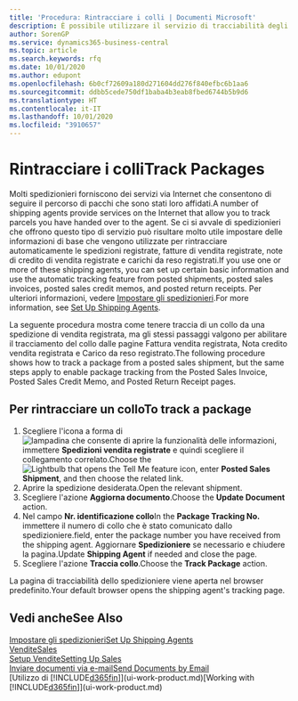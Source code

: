 ```yaml
---
title: 'Procedura: Rintracciare i colli | Documenti Microsoft'
description: È possibile utilizzare il servizio di tracciabilità degli spedizionieri per vedere lo stato di avanzamento di una consegna.
author: SorenGP
ms.service: dynamics365-business-central
ms.topic: article
ms.search.keywords: rfq
ms.date: 10/01/2020
ms.author: edupont
ms.openlocfilehash: 6b0cf72609a180d271604dd276f840efbc6b1aa6
ms.sourcegitcommit: ddbb5cede750df1baba4b3eab8fbed6744b5b9d6
ms.translationtype: HT
ms.contentlocale: it-IT
ms.lasthandoff: 10/01/2020
ms.locfileid: "3910657"
---
```

# <a name="track-packages"></a><span data-ttu-id="f1eee-103">Rintracciare i colli</span><span class="sxs-lookup"><span data-stu-id="f1eee-103">Track Packages</span></span>

<span data-ttu-id="f1eee-104">Molti spedizionieri forniscono dei servizi via Internet che consentono di seguire il percorso di pacchi che sono stati loro affidati.</span><span class="sxs-lookup"><span data-stu-id="f1eee-104">A number of shipping agents provide services on the Internet that allow you to track parcels you have handed over to the agent.</span></span> <span data-ttu-id="f1eee-105">Se ci si avvale di spedizionieri che offrono questo tipo di servizio può risultare molto utile impostare delle informazioni di base che vengono utilizzate per rintracciare automaticamente le spedizioni registrate, fatture di vendita registrate, note di credito di vendita registrate e carichi da reso registrati.</span><span class="sxs-lookup"><span data-stu-id="f1eee-105">If you use one or more of these shipping agents, you can set up certain basic information and use the automatic tracking feature from posted shipments, posted sales invoices, posted sales credit memos, and posted return receipts.</span></span> <span data-ttu-id="f1eee-106">Per ulteriori informazioni, vedere [Impostare gli spedizionieri](sales-how-to-set-up-shipping-agents.md).</span><span class="sxs-lookup"><span data-stu-id="f1eee-106">For more information, see [Set Up Shipping Agents](sales-how-to-set-up-shipping-agents.md).</span></span>  

<span data-ttu-id="f1eee-107">La seguente procedura mostra come tenere traccia di un collo da una spedizione di vendita registrata, ma gli stessi passaggi valgono per abilitare il tracciamento del collo dalle pagine Fattura vendita registrata, Nota credito vendita registrata e Carico da reso registrato.</span><span class="sxs-lookup"><span data-stu-id="f1eee-107">The following procedure shows how to track a package from a posted sales shipment, but the same steps apply to enable package tracking from the Posted Sales Invoice, Posted Sales Credit Memo, and Posted Return Receipt pages.</span></span>  

## <a name="to-track-a-package"></a><span data-ttu-id="f1eee-108">Per rintracciare un collo</span><span class="sxs-lookup"><span data-stu-id="f1eee-108">To track a package</span></span>

1. <span data-ttu-id="f1eee-109">Scegliere l'icona a forma di ![lampadina che consente di aprire la funzionalità delle informazioni](media/ui-search/search_small.png "Informazioni sull'operazione che si desidera eseguire"), immettere **Spedizioni vendita registrate** e quindi scegliere il collegamento correlato.</span><span class="sxs-lookup"><span data-stu-id="f1eee-109">Choose the ![Lightbulb that opens the Tell Me feature](media/ui-search/search_small.png "Tell me what you want to do") icon, enter **Posted Sales Shipment**, and then choose the related link.</span></span>
2. <span data-ttu-id="f1eee-110">Aprire la spedizione desiderata.</span><span class="sxs-lookup"><span data-stu-id="f1eee-110">Open the relevant shipment.</span></span>
3. <span data-ttu-id="f1eee-111">Scegliere l'azione **Aggiorna documento**.</span><span class="sxs-lookup"><span data-stu-id="f1eee-111">Choose the **Update Document** action.</span></span>
4. <span data-ttu-id="f1eee-112">Nel campo **Nr. identificazione collo**</span><span class="sxs-lookup"><span data-stu-id="f1eee-112">In the **Package Tracking No.**</span></span> <span data-ttu-id="f1eee-113">immettere il numero di collo che è stato comunicato dallo spedizioniere.</span><span class="sxs-lookup"><span data-stu-id="f1eee-113">field, enter the package number you have received from the shipping agent.</span></span> <span data-ttu-id="f1eee-114">Aggiornare **Spedizioniere** se necessario e chiudere la pagina.</span><span class="sxs-lookup"><span data-stu-id="f1eee-114">Update **Shipping Agent** if needed and close the page.</span></span>
5. <span data-ttu-id="f1eee-115">Scegliere l'azione **Traccia collo**.</span><span class="sxs-lookup"><span data-stu-id="f1eee-115">Choose the **Track Package** action.</span></span>

<span data-ttu-id="f1eee-116">La pagina di tracciabilità dello spedizioniere viene aperta nel browser predefinito.</span><span class="sxs-lookup"><span data-stu-id="f1eee-116">Your default browser opens the shipping agent's tracking page.</span></span>

## <a name="see-also"></a><span data-ttu-id="f1eee-117">Vedi anche</span><span class="sxs-lookup"><span data-stu-id="f1eee-117">See Also</span></span>

[<span data-ttu-id="f1eee-118">Impostare gli spedizionieri</span><span class="sxs-lookup"><span data-stu-id="f1eee-118">Set Up Shipping Agents</span></span>](sales-how-to-set-up-shipping-agents.md)  
[<span data-ttu-id="f1eee-119">Vendite</span><span class="sxs-lookup"><span data-stu-id="f1eee-119">Sales</span></span>](sales-manage-sales.md)  
[<span data-ttu-id="f1eee-120">Setup Vendite</span><span class="sxs-lookup"><span data-stu-id="f1eee-120">Setting Up Sales</span></span>](sales-setup-sales.md)  
[<span data-ttu-id="f1eee-121">Inviare documenti via e-mail</span><span class="sxs-lookup"><span data-stu-id="f1eee-121">Send Documents by Email</span></span>](ui-how-send-documents-email.md)  
<span data-ttu-id="f1eee-122">[Utilizzo di [!INCLUDE[d365fin](includes/d365fin_md.md)]](ui-work-product.md)</span><span class="sxs-lookup"><span data-stu-id="f1eee-122">[Working with [!INCLUDE[d365fin](includes/d365fin_md.md)]](ui-work-product.md)</span></span>
